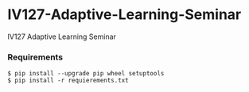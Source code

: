 # IV127-Adaptive-Learning-Seminar
IV127 Adaptive Learning Seminar


### Requirements
```
$ pip install --upgrade pip wheel setuptools
$ pip install -r requierements.txt
```
